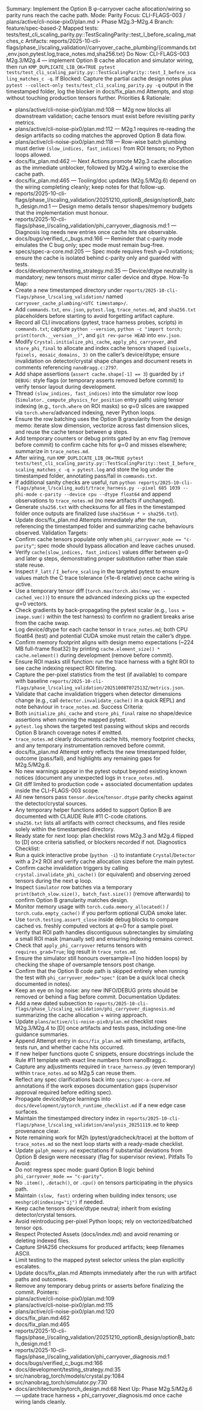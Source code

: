 Summary: Implement the Option B φ-carryover cache allocation/wiring so parity runs reach the cache path.
Mode: Parity
Focus: CLI-FLAGS-003 / plans/active/cli-noise-pix0/plan.md > Phase M2g.3–M2g.4
Branch: feature/spec-based-2
Mapped tests: tests/test_cli_scaling_parity.py::TestScalingParity::test_I_before_scaling_matches_c
Artifacts: reports/2025-10-cli-flags/phase_l/scaling_validation/<timestamp>/carryover_cache_plumbing/{commands.txt,env.json,pytest.log,trace_notes.md,sha256.txt}
Do Now: CLI-FLAGS-003 M2g.3/M2g.4 — implement Option B cache allocation and simulator wiring, then run `KMP_DUPLICATE_LIB_OK=TRUE pytest tests/test_cli_scaling_parity.py::TestScalingParity::test_I_before_scaling_matches_c -q`.
If Blocked: Capture the partial cache design notes plus `pytest --collect-only tests/test_cli_scaling_parity.py -q` output in the timestamped folder, log the blocker in docs/fix_plan.md Attempts, and stop without touching production tensors further.
Priorities & Rationale:
- plans/active/cli-noise-pix0/plan.md:108 — M2g now blocks all downstream validation; cache tensors must exist before revisiting parity metrics.
- plans/active/cli-noise-pix0/plan.md:112 — M2g.1 requires re-reading the design artifacts so coding matches the approved Option B data flow.
- plans/active/cli-noise-pix0/plan.md:118 — Row-wise batch plumbing must derive `(slow_indices, fast_indices)` from ROI tensors; no Python loops allowed.
- docs/fix_plan.md:462 — Next Actions promote M2g.3 cache allocation as the immediate unblocker, followed by M2g.4 wiring to exercise the cache path.
- docs/fix_plan.md:465 — Tooling/doc updates (M2g.5/M2g.6) depend on the wiring completing cleanly; keep notes for that follow-up.
- reports/2025-10-cli-flags/phase_l/scaling_validation/20251210_optionB_design/optionB_batch_design.md:1 — Design memo details tensor shapes/memory budgets that the implementation must honour.
- reports/2025-10-cli-flags/phase_l/scaling_validation/phi_carryover_diagnosis.md:1 — Diagnosis log needs new entries once cache hits are observable.
- docs/bugs/verified_c_bugs.md:166 — Reminder that c-parity mode emulates the C bug only; spec mode must remain bug-free.
- specs/spec-a-core.md:205 — Spec mode requires fresh φ=0 rotations; ensure the cache is isolated behind c-parity only and guarded with tests.
- docs/development/testing_strategy.md:35 — Device/dtype neutrality is mandatory; new tensors must mirror caller device and dtype.
How-To Map:
- Create a new timestamped directory under `reports/2025-10-cli-flags/phase_l/scaling_validation/` named `carryover_cache_plumbing/<UTC timestamp>/`.
- Add `commands.txt`, `env.json`, `pytest.log`, `trace_notes.md`, and `sha256.txt` placeholders before starting to avoid forgetting artifact capture.
- Record all CLI invocations (pytest, trace harness probes, scripts) in `commands.txt`; capture `python --version`, `python -c "import torch; print(torch.__version__)"`, and `git rev-parse HEAD` into `env.json`.
- Modify `Crystal.initialize_phi_cache`, `apply_phi_carryover`, and `store_phi_final` to allocate and index cache tensors shaped `(spixels, fpixels, mosaic_domains, 3)` on the caller’s device/dtype; ensure invalidation on detector/crystal shape changes and document resets in comments referencing `nanoBragg.c:2797`.
- Add shape assertions (`assert cache.shape[-1] == 3`) guarded by `if DEBUG:` style flags (or temporary asserts removed before commit) to verify tensor layout during development.
- Thread `(slow_indices, fast_indices)` into the simulator row loop (`Simulator._compute_physics_for_position` entry path) using tensor indexing (e.g., `torch.where` on ROI masks) so φ=0 slices are swapped via `torch.where`/advanced indexing, never Python loops.
- Ensure the row batching uses the Option B granularity from the design memo: iterate slow dimension, vectorize across fast dimension slices, and reuse the cache tensor between φ steps.
- Add temporary counters or debug prints gated by an env flag (remove before commit) to confirm cache hits for φ=0 and misses elsewhere; summarize in `trace_notes.md`.
- After wiring, run `KMP_DUPLICATE_LIB_OK=TRUE pytest tests/test_cli_scaling_parity.py::TestScalingParity::test_I_before_scaling_matches_c -q > pytest.log` and store the log under the timestamped folder, annotating pass/fail in `commands.txt`.
- If additional sanity checks are useful, run `python reports/2025-10-cli-flags/phase_l/scaling_audit/trace_harness.py --pixel 685 1039 --phi-mode c-parity --device cpu --dtype float64` and append observations to `trace_notes.md` (no new artifacts if unchanged).
- Generate `sha256.txt` with checksums for all files in the timestamped folder once outputs are finalized (use `sha256sum * > sha256.txt`).
- Update docs/fix_plan.md Attempts immediately after the run, referencing the timestamped folder and summarizing cache behaviours observed.
Validation Targets:
- Confirm cache tensors populate only when `phi_carryover_mode == "c-parity"`; spec mode should bypass allocation and leave caches unused.
- Verify `cache[slow_indices, fast_indices]` values differ between φ=0 and later φ steps, demonstrating proper substitution rather than stale state reuse.
- Inspect `F_latt` / `I_before_scaling` in the targeted pytest to ensure values match the C trace tolerance (≤1e-6 relative) once cache wiring is active.
- Use a temporary tensor diff (`torch.max(torch.abs(new_vec - cached_vec))`) to ensure the advanced indexing picks up the expected φ=0 vectors.
- Check gradients by back-propagating the pytest scalar (e.g., `loss = image.sum()` within the test harness) to confirm no gradient breaks arise from the cache swap.
- Log device/dtype for each cache tensor in `trace_notes.md`; both CPU float64 (test) and potential CUDA smoke must retain the caller’s dtype.
- Confirm memory footprint aligns with design memo expectations (~224 MB full-frame float32) by printing `cache.element_size() * cache.nelement()` during development (remove before commit).
- Ensure ROI masks still function: run the trace harness with a tight ROI to see cache indexing respect ROI filtering.
- Capture the per-pixel statistics from the test (if available) to compare with baseline `reports/2025-10-cli-flags/phase_l/scaling_validation/20251008T072513Z/metrics.json`.
- Validate that cache invalidation triggers when detector dimensions change (e.g., call `detector.invalidate_cache()` in a quick REPL) and note behaviour in `trace_notes.md`.
Success Criteria:
- Both `initialize_phi_cache` and `store_phi_final` raise no shape/device assertions when running the mapped pytest.
- `pytest.log` shows the targeted test passing without skips and records Option B branch coverage notes if emitted.
- `trace_notes.md` clearly documents cache hits, memory footprint checks, and any temporary instrumentation removed before commit.
- docs/fix_plan.md Attempt entry reflects the new timestamped folder, outcome (pass/fail), and highlights any remaining gaps for M2g.5/M2g.6.
- No new warnings appear in the pytest output beyond existing known notices (document any unexpected logs in `trace_notes.md`).
- Git diff limited to production code + associated documentation updates inside the CLI-FLAGS-003 scope.
- All new tensors pass `tensor.device`/`tensor.dtype` parity checks against the detector/crystal sources.
- Any temporary helper functions added to support Option B are documented with CLAUDE Rule #11 C-code citations.
- `sha256.txt` lists all artifacts with correct checksums, and files reside solely within the timestamped directory.
- Ready state for next loop: plan checklist rows M2g.3 and M2g.4 flipped to [D] once criteria satisfied, or blockers recorded if not.
Diagnostics Checklist:
- Run a quick interactive probe (`python -i`) to instantiate `Crystal`/`Detector` with a 2×2 ROI and verify cache allocation sizes before the main pytest.
- Confirm cache invalidation triggers by calling `crystal.invalidate_phi_cache()` (or equivalent) and observing zeroed tensors during the next φ loop.
- Inspect `Simulator` row batches via a temporary `print(batch_slow.size(), batch_fast.size())` (remove afterwards) to confirm Option B granularity matches design.
- Monitor memory usage with `torch.cuda.memory_allocated()` / `torch.cuda.empty_cache()` if you perform optional CUDA smoke later.
- Use `torch.testing.assert_close` inside debug blocks to compare cached vs. freshly computed vectors at φ=0 for a sample pixel.
- Verify that ROI path handles discontiguous subrectangles by simulating a small ROI mask (manually set) and ensuring indexing remains correct.
- Check that `apply_phi_carryover` returns tensors with `requires_grad=True`; log result in `trace_notes.md`.
- Ensure the simulator still honours oversample=1 (no hidden loops) by checking the shape of oversample tensors post change.
- Confirm that the Option B code path is skipped entirely when running the test with `phi_carryover_mode="spec"` (can be a quick local check documented in notes).
- Keep an eye on log noise: any new INFO/DEBUG prints should be removed or behind a flag before commit.
Documentation Updates:
- Add a new dated subsection to `reports/2025-10-cli-flags/phase_l/scaling_validation/phi_carryover_diagnosis.md` summarizing the cache allocation + wiring approach.
- Update `plans/active/cli-noise-pix0/plan.md` checklist rows M2g.3/M2g.4 to [D] once artifacts and tests pass, including one-line guidance summaries.
- Append Attempt entry in `docs/fix_plan.md` with timestamp, artifacts, tests run, and whether cache hits occurred.
- If new helper functions quote C snippets, ensure docstrings include the Rule #11 template with exact line numbers from nanoBragg.c.
- Capture any adjustments required in `trace_harness.py` (even temporary) within `trace_notes.md` so M2g.5 can reuse them.
- Reflect any spec clarifications back into `specs/spec-a-core.md` annotations if the work exposes documentation gaps (supervisor approval required before editing spec).
- Propagate device/dtype learnings into `docs/development/pytorch_runtime_checklist.md` if a new edge case surfaces.
- Maintain the timestamped directory index in `reports/2025-10-cli-flags/phase_l/scaling_validation/analysis_20251119.md` to keep provenance clear.
- Note remaining work for M2h (pytest/gradcheck/trace) at the bottom of `trace_notes.md` so the next loop starts with a ready-made checklist.
- Update `galph_memory.md` expectations if substantial deviations from Option B design were necessary (flag for supervisor review).
Pitfalls To Avoid:
- Do not regress spec mode: guard Option B logic behind `phi_carryover_mode == "c-parity"`.
- No `.item()`, `.detach()`, or `.cpu()` on tensors participating in the physics path.
- Maintain `(slow, fast)` ordering when building index tensors; use `meshgrid(indexing="ij")` if needed.
- Keep cache tensors device/dtype neutral; inherit from existing detector/crystal tensors.
- Avoid reintroducing per-pixel Python loops; rely on vectorized/batched tensor ops.
- Respect Protected Assets (docs/index.md) and avoid renaming or deleting indexed files.
- Capture SHA256 checksums for produced artifacts; keep filenames ASCII.
- Limit testing to the mapped pytest selector unless the plan explicitly escalates.
- Update docs/fix_plan.md Attempts immediately after the run with artifact paths and outcomes.
- Remove any temporary debug prints or asserts before finalizing the commit.
Pointers:
- plans/active/cli-noise-pix0/plan.md:109
- plans/active/cli-noise-pix0/plan.md:115
- plans/active/cli-noise-pix0/plan.md:120
- docs/fix_plan.md:462
- docs/fix_plan.md:465
- reports/2025-10-cli-flags/phase_l/scaling_validation/20251210_optionB_design/optionB_batch_design.md:1
- reports/2025-10-cli-flags/phase_l/scaling_validation/phi_carryover_diagnosis.md:1
- docs/bugs/verified_c_bugs.md:166
- docs/development/testing_strategy.md:35
- src/nanobrag_torch/models/crystal.py:1084
- src/nanobrag_torch/simulator.py:730
- docs/architecture/pytorch_design.md:68
Next Up: Phase M2g.5/M2g.6 — update trace harness + phi_carryover_diagnosis.md once cache wiring lands cleanly.
